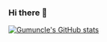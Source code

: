 ### Hi there 👋

<!--
**gumuncle/gumuncle** is a ✨ _special_ ✨ repository because its `README.md` (this file) appears on your GitHub profile.

Here are some ideas to get you started:

- 🔭 I’m currently working on ...
- 🌱 I’m currently learning ...
- 👯 I’m looking to collaborate on ...
- 🤔 I’m looking for help with ...
- 💬 Ask me about ...
- 📫 How to reach me: ...
- 😄 Pronouns: ...
- ⚡ Fun fact: ...
-->

[![Gumuncle's GitHub stats](https://github-readme-stats.vercel.app/api?username=gumuncle)](https://github.com/anuraghazra/github-readme-stats)
